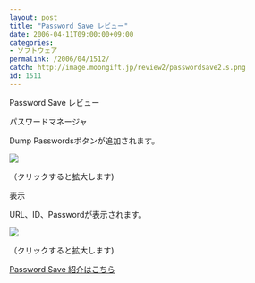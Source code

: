 ```yaml
---
layout: post
title: "Password Save レビュー"
date: 2006-04-11T09:00:00+09:00
categories:
- ソフトウェア
permalink: /2006/04/1512/
catch: http://image.moongift.jp/review2/passwordsave2.s.png
id: 1511
---
```

Password Save レビュー  
<!--more-->

パスワードマネージャ

  

Dump Passwordsボタンが追加されます。

  

[![](http://image.moongift.jp/review2/passwordsave1.s.png)](http://image.moongift.jp/review2/passwordsave1.png)  
  
（クリックすると拡大します)

  

表示

  

URL、ID、Passwordが表示されます。

  

[![](http://image.moongift.jp/review2/passwordsave2.s.png)](http://image.moongift.jp/review2/passwordsave2.png)  
  
（クリックすると拡大します)

  

[Password Save 紹介はこちら](http://oss.moongift.jp/intro/i-1509.html)

